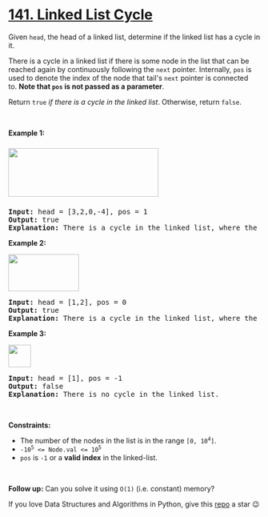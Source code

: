 # [141. Linked List Cycle][title]

<p>Given <code>head</code>, the head of a linked list, determine if the linked list has a cycle in it.</p>
<p>There is a cycle in a linked list if there is some node in the list that can be reached again by continuously following the <code>next</code> pointer. Internally, <code>pos</code> is used to denote the index of the node that tail's <code>next</code> pointer is connected to. <strong>Note that <code>pos</code> is not passed as a parameter</strong>.</p>
<p>Return <code>true</code><em> if there is a cycle in the linked list</em>. Otherwise, return <code>false</code>.</p>
<p> </p>
<p><strong>Example 1:</strong></p>
<img alt="" src="https://assets.leetcode.com/uploads/2018/12/07/circularlinkedlist.png" style="width: 300px; height: 97px; margin-top: 8px; margin-bottom: 8px;"/>
<pre><strong>Input:</strong> head = [3,2,0,-4], pos = 1
<strong>Output:</strong> true
<strong>Explanation:</strong> There is a cycle in the linked list, where the tail connects to the 1st node (0-indexed).
</pre>
<p><strong>Example 2:</strong></p>
<img alt="" src="https://assets.leetcode.com/uploads/2018/12/07/circularlinkedlist_test2.png" style="width: 141px; height: 74px;"/>
<pre><strong>Input:</strong> head = [1,2], pos = 0
<strong>Output:</strong> true
<strong>Explanation:</strong> There is a cycle in the linked list, where the tail connects to the 0th node.
</pre>
<p><strong>Example 3:</strong></p>
<img alt="" src="https://assets.leetcode.com/uploads/2018/12/07/circularlinkedlist_test3.png" style="width: 45px; height: 45px;"/>
<pre><strong>Input:</strong> head = [1], pos = -1
<strong>Output:</strong> false
<strong>Explanation:</strong> There is no cycle in the linked list.
</pre>
<p> </p>
<p><strong>Constraints:</strong></p>
<ul>
<li>The number of the nodes in the list is in the range <code>[0, 10<sup>4</sup>]</code>.</li>
<li><code>-10<sup>5</sup> &lt;= Node.val &lt;= 10<sup>5</sup></code></li>
<li><code>pos</code> is <code>-1</code> or a <strong>valid index</strong> in the linked-list.</li>
</ul>
<p> </p>
<p><strong>Follow up:</strong> Can you solve it using <code>O(1)</code> (i.e. constant) memory?</p>


If you love Data Structures and Algorithms in Python, give this [repo][me] a star :wink:

[title]: https://leetcode.com/problems/linked-list-cycle
[me]: https://github.com/bumblebee211196/awesome-python-leetcode